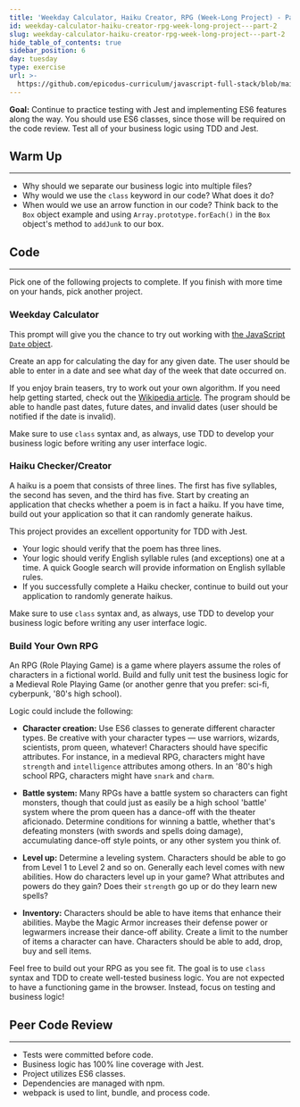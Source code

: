 ```yaml
---
title: 'Weekday Calculator, Haiku Creator, RPG (Week-Long Project) - Part 2'
id: weekday-calculator-haiku-creator-rpg-week-long-project---part-2
slug: weekday-calculator-haiku-creator-rpg-week-long-project---part-2
hide_table_of_contents: true
sidebar_position: 6
day: tuesday
type: exercise
url: >-
  https://github.com/epicodus-curriculum/javascript-full-stack/blob/main/3a_classwork_haiku_creator_rpg_sudoku_solver_2.md
---
```


**Goal:** Continue to practice testing with Jest and implementing ES6 features along the way. You should use ES6 classes, since those will be required on the code review. Test all of your business logic using TDD and Jest.

## Warm Up
---

* Why should we separate our business logic into multiple files?
* Why would we use the `class` keyword in our code? What does it do?
* When would we use an arrow function in our code? Think back to the `Box` object example and using `Array.prototype.forEach()` in the `Box` object's method to `addJunk` to our box.

## Code
---

Pick one of the following projects to complete. If you finish with more time on your hands, pick another project.

### Weekday Calculator

This prompt will give you the chance to try out working with [the JavaScript `Date` object](https://developer.mozilla.org/en-US/docs/Web/JavaScript/Reference/Global_Objects/Date). 

Create an app for calculating the day for any given date. The user should be able to enter in a date and see what day of the week that date occurred on. 

If you enjoy brain teasers, try to work out your own algorithm. If you need help getting started, check out the [Wikipedia article](https://en.wikipedia.org/wiki/Determination_of_the_day_of_the_week). The program should be able to handle past dates, future dates, and invalid dates (user should be notified if the date is invalid).

Make sure to use `class` syntax and, as always, use TDD to develop your business logic before writing any user interface logic. 

### Haiku Checker/Creator

A haiku is a poem that consists of three lines. The first has five syllables, the second has seven, and the third has five. Start by creating an application that checks whether a poem is in fact a haiku. If you have time, build out your application so that it can randomly generate haikus.

This project provides an excellent opportunity for TDD with Jest.

* Your logic should verify that the poem has three lines.
* Your logic should verify English syllable rules (and exceptions) one at a time. A quick Google search will provide information on English syllable rules.
* If you successfully complete a Haiku checker, continue to build out your application to randomly generate haikus.

Make sure to use `class` syntax and, as always, use TDD to develop your business logic before writing any user interface logic. 

### Build Your Own RPG

An RPG (Role Playing Game) is a game where players assume the roles of characters in a fictional world. Build and fully unit test the business logic for a Medieval Role Playing Game (or another genre that you prefer: sci-fi, cyberpunk, '80's high school).

Logic could include the following:

* **Character creation:** Use ES6 classes to generate different character types. Be creative with your character types — use warriors, wizards, scientists, prom queen, whatever! Characters should have specific attributes. For instance, in a medieval RPG, characters might have `strength` and `intelligence` attributes among others. In an '80's high school RPG, characters might have `snark` and `charm`.

* **Battle system:** Many RPGs have a battle system so characters can fight monsters, though that could just as easily be a high school 'battle' system where the prom queen has a dance-off with the theater aficionado. Determine conditions for winning a battle, whether that's defeating monsters (with swords and spells doing damage), accumulating dance-off style points, or any other system you think of.

* **Level up:** Determine a leveling system. Characters should be able to go from Level 1 to Level 2 and so on. Generally each level comes with new abilities. How do characters level up in your game? What attributes and powers do they gain? Does their `strength` go up or do they learn new spells?

* **Inventory:** Characters should be able to have items that enhance their abilities. Maybe the Magic Armor increases their defense power or legwarmers increase their dance-off ability. Create a limit to the number of items a character can have. Characters should be able to add, drop, buy and sell items.

Feel free to build out your RPG as you see fit. The goal is to use `class` syntax and TDD to create well-tested business logic. You are not expected to have a functioning game in the browser. Instead, focus on testing and business logic!

## Peer Code Review
<hr />

* Tests were committed before code.
* Business logic has 100% line coverage with Jest.
* Project utilizes ES6 classes.
* Dependencies are managed with npm.
* webpack is used to lint, bundle, and process code.